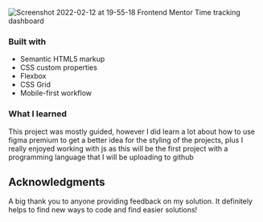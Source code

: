 
![Screenshot 2022-02-12 at 19-55-18 Frontend Mentor Time tracking dashboard](https://user-images.githubusercontent.com/93333842/154158734-114a5cf8-778a-476b-9bcd-e7dbbe3e16b4.png)


### Built with

- Semantic HTML5 markup
- CSS custom properties
- Flexbox
- CSS Grid
- Mobile-first workflow




### What I learned

This project was mostly guided, however I did learn a lot about how to use figma premium to get a better idea for the styling of the projects, plus I really enjoyed working with js as this will be the first project with a programming language that I will be uploading to github




## Acknowledgments

A big thank you to anyone providing feedback on my solution. It definitely helps to find new ways to code and find easier solutions!